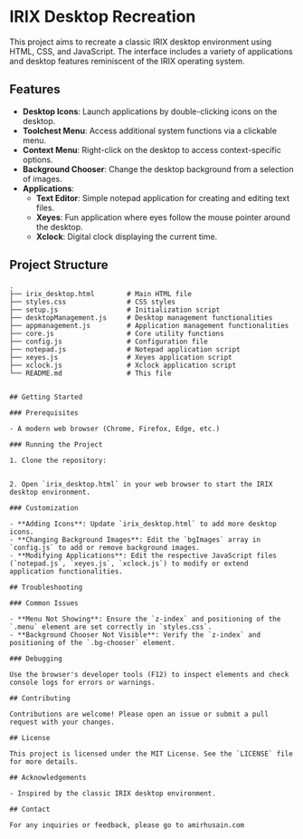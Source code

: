 # IRIX Desktop Recreation

This project aims to recreate a classic IRIX desktop environment using HTML, CSS, and JavaScript. The interface includes a variety of applications and desktop features reminiscent of the IRIX operating system.

## Features

- **Desktop Icons**: Launch applications by double-clicking icons on the desktop.
- **Toolchest Menu**: Access additional system functions via a clickable menu.
- **Context Menu**: Right-click on the desktop to access context-specific options.
- **Background Chooser**: Change the desktop background from a selection of images.
- **Applications**:
  - **Text Editor**: Simple notepad application for creating and editing text files.
  - **Xeyes**: Fun application where eyes follow the mouse pointer around the desktop.
  - **Xclock**: Digital clock displaying the current time.

## Project Structure

```plaintext
.
├── irix_desktop.html        # Main HTML file
├── styles.css               # CSS styles
├── setup.js                 # Initialization script
├── desktopManagement.js     # Desktop management functionalities
├── appmanagement.js         # Application management functionalities
├── core.js                  # Core utility functions
├── config.js                # Configuration file
├── notepad.js               # Notepad application script
├── xeyes.js                 # Xeyes application script
├── xclock.js                # Xclock application script
└── README.md                # This file


## Getting Started

### Prerequisites

- A modern web browser (Chrome, Firefox, Edge, etc.)

### Running the Project

1. Clone the repository:
   
   
2. Open `irix_desktop.html` in your web browser to start the IRIX desktop environment.

### Customization

- **Adding Icons**: Update `irix_desktop.html` to add more desktop icons.
- **Changing Background Images**: Edit the `bgImages` array in `config.js` to add or remove background images.
- **Modifying Applications**: Edit the respective JavaScript files (`notepad.js`, `xeyes.js`, `xclock.js`) to modify or extend application functionalities.

## Troubleshooting

### Common Issues

- **Menu Not Showing**: Ensure the `z-index` and positioning of the `.menu` element are set correctly in `styles.css`.
- **Background Chooser Not Visible**: Verify the `z-index` and positioning of the `.bg-chooser` element.

### Debugging

Use the browser's developer tools (F12) to inspect elements and check console logs for errors or warnings.

## Contributing

Contributions are welcome! Please open an issue or submit a pull request with your changes.

## License

This project is licensed under the MIT License. See the `LICENSE` file for more details.

## Acknowledgements

- Inspired by the classic IRIX desktop environment.

## Contact

For any inquiries or feedback, please go to amirhusain.com
